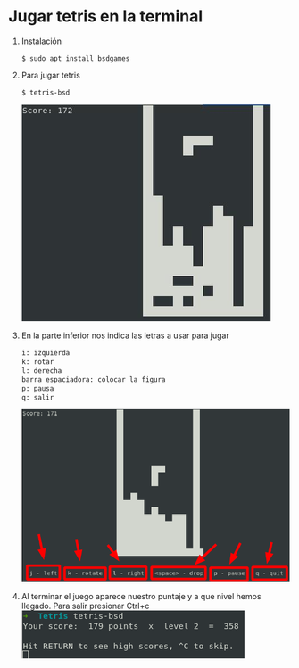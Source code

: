 # Jugar tetris en la terminal
1. Instalación
   ```
   $ sudo apt install bsdgames
   ```
2. Para jugar tetris
   ```
   $ tetris-bsd
   ```
   ![](./img/1.jpg "jugando")

3. En la parte inferior nos indica las letras a usar para jugar
   ```
   i: izquierda
   k: rotar
   l: derecha
   barra espaciadora: colocar la figura
   p: pausa
   q: salir
   ```

   ![](./img/2.png "controles")

4. Al terminar el juego aparece nuestro puntaje y a que nivel hemos llegado.
   Para salir presionar Ctrl+c
   ![](./img/3.png "punaje")
